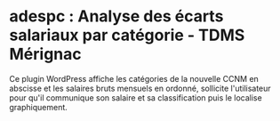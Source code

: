 # adespc : Analyse des écarts salariaux par catégorie - TDMS Mérignac

Ce plugin WordPress affiche les catégories de la nouvelle CCNM en abscisse et les salaires bruts mensuels en ordonné, sollicite l'utilisateur pour qu'il communique son salaire et sa classification puis le localise graphiquement.
